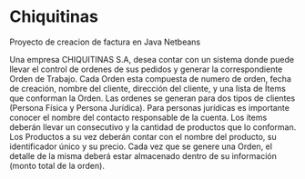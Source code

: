 # Chiquitinas
Proyecto de creacion de factura en Java Netbeans

Una empresa CHIQUITINAS S.A, desea contar con un sistema donde puede llevar el control de ordenes de sus pedidos y generar la correspondiente Orden
de Trabajo.
Cada Orden esta compuesta de numero de orden, fecha de creación, nombre del cliente, dirección del cliente, y una lista de Ítems que conforman la Orden.
Las ordenes se generan para dos tipos de clientes (Persona Física y Persona Jurídica). Para personas jurídicas es importante conocer el nombre del contacto
responsable de la cuenta.
Los ítems deberán llevar un consecutivo y la cantidad de productos que lo conforman. Los Productos a su vez deberán contar con el nombre del producto, su identificador único y su precio.
Cada vez que se genere una Orden, el detalle de la misma deberá estar almacenado dentro de su información (monto total de la orden).
